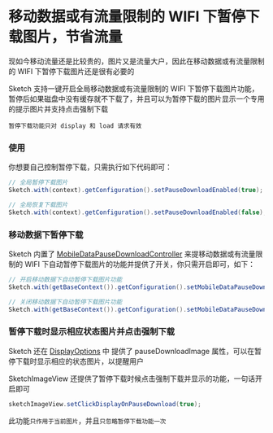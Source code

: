 # 移动数据或有流量限制的 WIFI 下暂停下载图片，节省流量

现如今移动流量还是比较贵的，图片又是流量大户，因此在移动数据或有流量限制的 WIFI 下暂停下载图片还是很有必要的

Sketch 支持一键开启全局移动数据或有流量限制的 WIFI 下暂停下载图片功能，暂停后如果磁盘中没有缓存就不下载了，并且可以为暂停下载的图片显示一个专用的提示图片并支持点击强制下载

``暂停下载功能只对 display 和 load 请求有效``

### 使用

你想要自己控制暂停下载，只需执行如下代码即可：

```java
// 全局暂停下载图片
Sketch.with(context).getConfiguration().setPauseDownloadEnabled(true);

// 全局恢复下载图片
Sketch.with(context).getConfiguration().setPauseDownloadEnabled(false);
```

### 移动数据下暂停下载

Sketch 内置了 [MobileDataPauseDownloadController] 来提移动数据或有流量限制的 WIFI 下自动暂停下载图片的功能并提供了开关，你只需开启即可，如下：

```java
// 开启移动数据下自动暂停下载图片功能
Sketch.with(getBaseContext()).getConfiguration().setMobileDataPauseDownloadEnabled(true);

// 关闭移动数据下自动暂停下载图片功能
Sketch.with(getBaseContext()).getConfiguration().setMobileDataPauseDownloadEnabled(false);
```

### 暂停下载时显示相应状态图片并点击强制下载

Sketch 还在 [DisplayOptions] 中 提供了 pauseDownloadImage 属性，可以在暂停下载时显示相应的状态图片，以提醒用户

SketchImageView 还提供了暂停下载时候点击强制下载并显示的功能，一句话开启即可

```java
sketchImageView.setClickDisplayOnPauseDownload(true);
```
此功能`只作用于当前图片`，并且`只忽略暂停下载功能一次`

[MobileDataPauseDownloadController]: ../../sketch/src/main/java/me/xiaopan/sketch/optionsfilter/MobileDataPauseDownloadController.java
[sketch_image_view]: sketch_image_view.md
[DisplayOptions]: ../../sketch/src/main/java/me/xiaopan/sketch/request/DisplayOptions.java
[SketchImageView]: ../../sketch/src/main/java/me/xiaopan/sketch/SketchImageView.java
